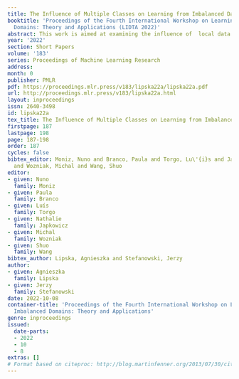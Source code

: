 ```yaml
---
title: The Influence of Multiple Classes on Learning from Imbalanced Data Streams
booktitle: 'Proceedings of the Fourth International Workshop on Learning with Imbalanced
  Domains: Theory and Applications (LIDTA 2022)'
abstract: This work is aimed at examining the influence of  local data characteristics and drifts on the difficulties of learning online classifiers from multi-class imbalanced data streams. The results of many experiments with synthetically generated data streams have shown a much greater role of the overlapping between many minority classes (the type of borderline examples)  than for streams with one minority class. The presence of rare examples in the stream is the most difficult single factor. Unlike binary streams, the specialized UOB and OOB classifiers perform well enough for even high imbalance ratios. The most challenging for all classifiers are complex scenarios integrating many drifts and factors  simultaneously, which worsen the evaluation measures stronger than for binary ones.
year: '2022'
section: Short Papers
volume: '183'
series: Proceedings of Machine Learning Research
address:
month: 0
publisher: PMLR
pdf: https://proceedings.mlr.press/v183/lipska22a/lipska22a.pdf
url: http://proceedings.mlr.press/v183/lipska22a.html
layout: inproceedings
issn: 2640-3498
id: lipska22a
tex_title: The Influence of Multiple Classes on Learning from Imbalanced Data Streams
firstpage: 187
lastpage: 198
page: 187-198
order: 187
cycles: false
bibtex_editor: Moniz, Nuno and Branco, Paula and Torgo, Lu\'{i}s and Japkowicz, Nathalie
  and Wozniak, Michal and Wang, Shuo
editor:
- given: Nuno
  family: Moniz
- given: Paula
  family: Branco
- given: Luís
  family: Torgo
- given: Nathalie
  family: Japkowicz
- given: Michal
  family: Wozniak
- given: Shuo
  family: Wang
bibtex_author: Lipska, Agnieszka and Stefanowski, Jerzy
author:
- given: Agnieszka
  family: Lipska
- given: Jerzy
  family: Stefanowski
date: 2022-10-08
container-title: 'Proceedings of the Fourth International Workshop on Learning with
  Imbalanced Domains: Theory and Applications'
genre: inproceedings
issued:
  date-parts:
  - 2022
  - 10
  - 8
extras: []
# Format based on citeproc: http://blog.martinfenner.org/2013/07/30/citeproc-yaml-for-bibliographies/
---
```

